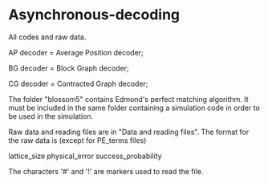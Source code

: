 # Asynchronous-decoding

All codes and raw data. 

AP decoder = Average Position decoder;

BG decoder = Block Graph decoder;

CG decoder = Contracted Graph decoder;


The folder "blossom5" contains Edmond's perfect matching algorithm. It must be included in the same folder containing a simulation code in order to be used in the simulation.

Raw data and reading files are in "Data and reading files". The format for the raw data is (except for PE_terms files)

lattice_size   physical_error   success_probability

The characters '#' and '!' are markers used to read the file.
